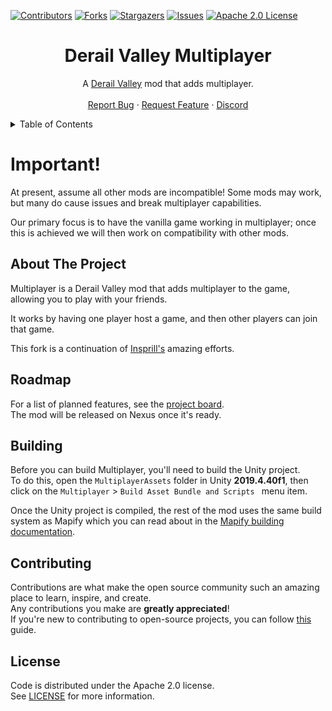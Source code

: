 ﻿[![Contributors][contributors-shield]][contributors-url]
[![Forks][forks-shield]][forks-url]
[![Stargazers][stars-shield]][stars-url]
[![Issues][issues-shield]][issues-url]
[![Apache 2.0 License][license-shield]][license-url]




<!-- PROJECT LOGO -->
<div align="center">
  <h1>Derail Valley Multiplayer</h1>
  <p>
    A <a href="https://store.steampowered.com/app/588030">Derail Valley</a> mod that adds multiplayer.
    <br />
    <br />
    <a href="https://github.com/AMacro/dv-multiplayer/issues">Report Bug</a>
    ·
    <a href="https://github.com/AMacro/dv-multiplayer/issues">Request Feature</a>
    ·
    <a href="https://discord.com/channels/332511223536943105/1234574186161377363" target="blank" rel="noopener noreferrer">Discord</a>
  </p>
</div>




<!-- TABLE OF CONTENTS -->
<details>
  <summary>Table of Contents</summary>
  <ol>
    <li><a href="#about-the-project">About The Project</a></li>
    <li><a href="#roadmap">Roadmap</a></li>
    <li><a href="#building">Building</a></li>
    <li><a href="#contributing">Contributing</a></li>
    <li><a href="#license">License</a></li>
  </ol>
</details>

# Important!
At present, assume all other mods are incompatible!
Some mods may work, but many do cause issues and break multiplayer capabilities.

Our primary focus is to have the vanilla game working in multiplayer; once this is achieved we will then work on compatibility with other mods.


<!-- ABOUT THE PROJECT -->

## About The Project

Multiplayer is a Derail Valley mod that adds multiplayer to the game, allowing you to play with your friends.

It works by having one player host a game, and then other players can join that game.

This fork is a continuation of [Insprill's](https://github.com/Insprill/dv-multiplayer) amazing efforts.



<!-- Roadmap -->

## Roadmap

For a list of planned features, see the [project board][project-board-url].  
The mod will be released on Nexus once it's ready.




<!-- BUILDING -->

## Building

Before you can build Multiplayer, you'll need to build the Unity project.  
To do this, open the `MultiplayerAssets` folder in Unity **2019.4.40f1**, then click on the `Multiplayer` > `Build Asset Bundle and Scripts ` menu item.

Once the Unity project is compiled, the rest of the mod uses the same build system as Mapify which you can read about in the [Mapify building documentation][mapify-building-docs].




<!-- CONTRIBUTING -->

## Contributing

Contributions are what make the open source community such an amazing place to learn, inspire, and create.  
Any contributions you make are **greatly appreciated**!  
If you're new to contributing to open-source projects, you can follow [this][contributing-quickstart-url] guide.




<!-- LICENSE -->

## License

Code is distributed under the Apache 2.0 license.  
See [LICENSE][license-url] for more information.




<!-- MARKDOWN LINKS & IMAGES -->
<!-- https://www.markdownguide.org/basic-syntax/#reference-style-links -->

[contributors-shield]: https://img.shields.io/github/contributors/AMacro/dv-multiplayer.svg?style=for-the-badge
[contributors-url]: https://github.com/AMacro/dv-multiplayer/graphs/contributors
[forks-shield]: https://img.shields.io/github/forks/AMacro/dv-multiplayer.svg?style=for-the-badge
[forks-url]: https://github.com/AMacro/dv-multiplayer/network/members
[stars-shield]: https://img.shields.io/github/stars/AMacro/dv-multiplayer.svg?style=for-the-badge
[stars-url]: https://github.com/AMacro/dv-multiplayer/stargazers
[issues-shield]: https://img.shields.io/github/issues/AMacro/dv-multiplayer.svg?style=for-the-badge
[issues-url]: https://github.com/AMacro/dv-multiplayer/issues
[license-shield]: https://img.shields.io/github/license/AMacro/dv-multiplayer.svg?style=for-the-badge
[license-url]: https://github.com/AMacro/dv-multiplayer/blob/master/LICENSE
[altfuture-support-email-url]: mailto:support@altfuture.gg
[contributing-quickstart-url]: https://docs.github.com/en/get-started/quickstart/contributing-to-projects
[asset-studio-url]: https://github.com/Perfare/AssetStudio
[mapify-building-docs]: https://dv-mapify.readthedocs.io/en/latest/contributing/building/
[project-board-url]: https://github.com/users/AMacro/projects/2
